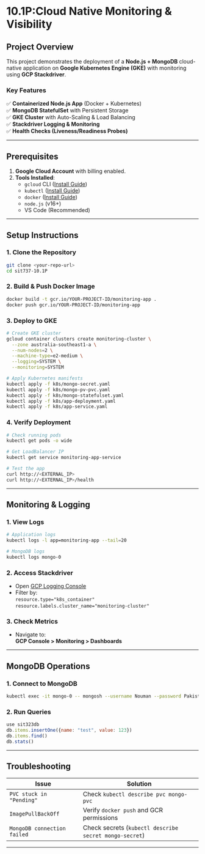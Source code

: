 # **10.1P:Cloud Native Monitoring & Visibility**

## **Project Overview**
This project demonstrates the deployment of a **Node.js + MongoDB** cloud-native application on **Google Kubernetes Engine (GKE)** with monitoring using **GCP Stackdriver**.  

### **Key Features**
✅ **Containerized Node.js App** (Docker + Kubernetes)  
✅ **MongoDB StatefulSet** with Persistent Storage  
✅ **GKE Cluster** with Auto-Scaling & Load Balancing  
✅ **Stackdriver Logging & Monitoring**  
✅ **Health Checks (Liveness/Readiness Probes)**  

---

## **Prerequisites**
1. **Google Cloud Account** with billing enabled.
2. **Tools Installed**:
   - `gcloud` CLI ([Install Guide](https://cloud.google.com/sdk/docs/install))
   - `kubectl` ([Install Guide](https://kubernetes.io/docs/tasks/tools/))
   - `docker` ([Install Guide](https://docs.docker.com/get-docker/))
   - `node.js` (v16+)
   - VS Code (Recommended)

---

## **Setup Instructions**
### **1. Clone the Repository**
```bash
git clone <your-repo-url>
cd sit737-10.1P
```

### **2. Build & Push Docker Image**
```bash
docker build -t gcr.io/YOUR-PROJECT-ID/monitoring-app .
docker push gcr.io/YOUR-PROJECT-ID/monitoring-app
```

### **3. Deploy to GKE**
```bash
# Create GKE cluster
gcloud container clusters create monitoring-cluster \
  --zone australia-southeast1-a \
  --num-nodes=2 \
  --machine-type=e2-medium \
  --logging=SYSTEM \
  --monitoring=SYSTEM

# Apply Kubernetes manifests
kubectl apply -f k8s/mongo-secret.yaml
kubectl apply -f k8s/mongo-pv-pvc.yaml
kubectl apply -f k8s/mongo-statefulset.yaml
kubectl apply -f k8s/app-deployment.yaml
kubectl apply -f k8s/app-service.yaml
```

### **4. Verify Deployment**
```bash
# Check running pods
kubectl get pods -o wide

# Get LoadBalancer IP
kubectl get service monitoring-app-service

# Test the app
curl http://<EXTERNAL_IP>
curl http://<EXTERNAL_IP>/health
```

---

## **Monitoring & Logging**
### **1. View Logs**
```bash
# Application logs
kubectl logs -l app=monitoring-app --tail=20

# MongoDB logs
kubectl logs mongo-0
```

### **2. Access Stackdriver**
- Open [GCP Logging Console](https://console.cloud.google.com/logs)  
- Filter by:  
  `resource.type="k8s_container"`  
  `resource.labels.cluster_name="monitoring-cluster"`  

### **3. Check Metrics**
- Navigate to:  
  **GCP Console > Monitoring > Dashboards**  

---

## **MongoDB Operations**
### **1. Connect to MongoDB**
```bash
kubectl exec -it mongo-0 -- mongosh --username Nouman --password Pakistan123 --authenticationDatabase admin
```

### **2. Run Queries**
```javascript
use sit323db
db.items.insertOne({name: "test", value: 123})
db.items.find()
db.stats()
```

---

## **Troubleshooting**
| **Issue** | **Solution** |
|-----------|-------------|
| `PVC stuck in "Pending"` | Check `kubectl describe pvc mongo-pvc` |
| `ImagePullBackOff` | Verify `docker push` and GCR permissions |
| `MongoDB connection failed` | Check secrets (`kubectl describe secret mongo-secret`) |

---